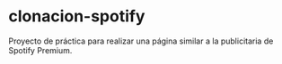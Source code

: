# clonacion-spotify
Proyecto de práctica para realizar una página similar a la publicitaria de Spotify Premium.
